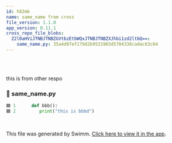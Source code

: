 ```yaml
---
id: h82mb
name: same_name from cross
file_version: 1.1.0
app_version: 0.11.1
cross_repo_file_blobs:
  Z2l0aHViJTNBJTNBZGVtbzEtbWQxJTNBJTNBZXJhbi1zd2ltbQ==:
    same_name.py: 35a4d97ef179d2b9531965d5704338cadac63c64
---
```


<br/>

<br/>

this is from other respo
<!-- NOTE-swimm-snippet: the lines below link your snippet to Swimm -->
<!-- NOTE-swimm-repo ::Z2l0aHViJTNBJTNBZGVtbzEtbWQxJTNBJTNBZXJhbi1zd2ltbQ==:: -->
### 📄 same_name.py
```python
🟩 1      def bbb():
🟩 2      	print("this is bbbd")
```

<br/>

This file was generated by Swimm. [Click here to view it in the app](https://swimm-web-app.web.app/repos/Z2l0aHViJTNBJTNBdDElM0ElM0FlcmFuLXN3aW1t/docs/h82mb).
